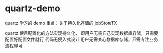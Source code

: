 # quartz-demo

quartz 学习的 demo
重点：关于持久化存储的 jobStoreTX

quartz 使用配置化的方法实现持久化，
即用户无需自己实现数据库存储，只需要配置好配置文件就行
代码无侵入式设计
用户无需关心数据库存储，只需专注业务流程即可
